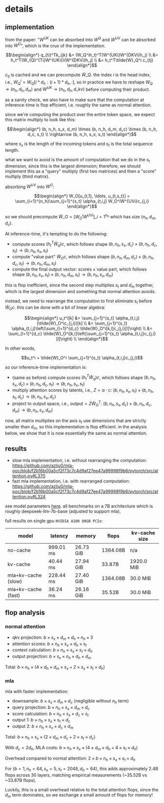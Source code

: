 # details

## implementation

from the paper: "$W^{UK}$ can be absorbed into $W^Q$ and $W^{UV}$ can be absorbed into $W^O$", which is the crux of the implementation.

```math
\begin{align*}
q_{ti}^Tk_{jk} &= (W_Q^ih_t)^T(W^{UKi}W^{DKVi}h_j) \\
&= h_t^T(W_{Q}^{Ti}W^{UKi})(W^{DKVi}h_j) \\
&= h_t^T\tilde{W}_Q^i c_{tj}
\end{align*}
```

$c_{tj}$ is cached and we can precompute $\tilde{W}\_Q$. the index $i$ is the head index, i.e., $W_Q^i = W_Q[i * d_h : (i + 1) * d_h, :]$, so in practice we have to reshape $W_Q \rightarrow (n_h, d_h, d_m)$ and $W^{UK} \rightarrow (n_h, d_h, d\_{kv})$ before computing their product.

as a sanity check, we also have to make sure that the computation at inference-time is flop efficient, i.e. roughly the same as normal attention.

since we're computing the product over the entire token space, we expect this matrix multiply to look like this:

```math
\begin{align*}
(b, n_h, s_x, d_m) \times (b, n_h, d_m, d_c) \times (b, n_h, d_c, s_t) \\ \rightarrow (b, n_h, s_x, s_t)
\end{align*}
```

where $s_x$ is the length of the incoming tokens and $s_t$ is the total sequence length.

what we want to avoid is the amount of computation that we do in the $s_t$ dimension, since this is the largest dimension; therefore, we should implement this as a "query" multiply (first two matrices) and then a "score" multiply (third matrix).

absorbing $W^{UV}$ into $W^O$:

```math
\begin{align*}
W_O[u_{t,1}, \ldots, u_{t,s_t}] = \sum_{i=1}^{n_h}\sum_{j=1}^{s_t} \alpha_{t,i,j} W_O^iW^{UVi}c_{j,i}
\end{align*}
```

so we should precompute $\tilde{W}\_O = [W_O^i W^{UVi}]\_{i=1}^{n_h}$ which has size $(n_h, d_m, d_c)$.

At inference-time, it's tempting to do the following:
- compute scores $(h_t^T\tilde{W}_q)c$, which follows shape $(b, n_h, s_x, d_c) \times (b, n_h, d_c, s_t) \rightarrow (b, n_h, s_x, s_t)$
- compute "value part" $\tilde{W}_Oc$, which follows shape $(b, n_h, d_m, d_c) \times (b, n_h, d_c, s_t) \rightarrow (b, n_h, d_m, s_t)$
- compute the final output vector: $\text{scores} \times \text{value part}$, which follows shape $(b, n_h, s_x, s_t) \times (b, n_h, d_m, s_t) \rightarrow (b, n_h, s_x, d_m)$

this is flop inefficient, since the second step multiplies $s_t$ and $d_m$ together, which is the largest dimension and something that normal attention avoids.

instead, we need to rearrange the computation to first eliminate $s_t$ before $\tilde{W}_Oc$. this can be done with a bit of linear algebra:

```math
\begin{align*}
u_t^i[k] &= \sum_{j=1}^{s_t} \alpha_{t,i,j}(\tilde{W}_O^ic_{j,i})[k] \\
&= \sum_{j=1}^{s_t} \alpha_{t,i,j}\left(\sum_{l=1}^{d_c} \tilde{W}_O^i[k,l]c_{j,i}[l]\right) \\
&= \sum_{l=1}^{d_c} \tilde{W}_O^i[k,l]\left(\sum_{j=1}^{s_t} \alpha_{t,i,j}c_{j,i}[l]\right) \\
\end{align*}
```

In other words,
```math
u_t^i = \tilde{W}_O^i \sum_{j=1}^{s_t} \alpha_{t,i,j}c_{j,i}
```

so our inference-time implementation is:
- (same as before) compute scores $(h_t^T\tilde{W}_q)c$, which follows shape $(b, n_h, s_x, d_c) \times (b, n_h, d_c, s_t) \rightarrow (b, n_h, s_x, s_t)$
- multiply attention scores by latents, i.e., $Z = \alpha\cdot c$: $(b, n_h, s_x, s_t) \times (b, n_h, s_t, d_c) \rightarrow (b, n_h, s_x, d_c)$
- project to output space, i.e., $\text{output} = Z\tilde{W}_O^T$: $(b, n_h, s_x, d_c) \times (b, n_h, d_c, d_m) \rightarrow (b, n_h, s_x, d_m)$

now, all matrix multiplies on the axis $s_t$ use dimensions that are strictly smaller than $d_m$, so this implementation is flop efficient. in the analysis below, we show that it is now essentially the same as normal attention.

## results

- slow mla implementation, i.e. without rearranging the computation: https://github.com/azliu0/mla-poc/blob/f2b16b00a5cf2f73c7c4d9af27ee47a99998f9b6/pytorch/src/attention.py#L370
- fast mla implementation, i.e. with rearranged computation: https://github.com/azliu0/mla-poc/blob/f2b16b00a5cf2f73c7c4d9af27ee47a99998f9b6/pytorch/src/attention.py#L324

see model parameters [here](https://github.com/azliu0/mla-poc/blob/main/config.yml). all benchmarks on a 7B architecture which is roughly deepseek-llm-7b-base (adjusted to support mla).

full results on single gpu `NVIDIA A100 80GB PCIe`:

| model | latency | memory | flops | kv-cache size |
|-------|-------------|------------|-----------|---------------|
| no-cache | 999.01 ms | 26.73 GiB | 1364.08B | n/a |
| kv-cache | 40.44 ms | 27.94 GiB | 33.87B | 1920.0 MiB |
| mla+kv-cache (slow) | 228.44 ms | 27.40 GiB | 1364.08B | 30.0 MiB |
| mla+kv-cache (fast) | 36.24 ms | 26.16 GiB | 35.52B | 30.0 MiB |

## flop analysis

### normal attention
- qkv projection: $b \times s_x \times d_m \times d_h \times n_h \times 3$
- attention scores: $b \times n_h \times s_x \times d_h \times s_t$
- context calculation: $b \times n_h \times s_x \times s_t \times d_h$
- output projection: $b \times s_x \times n_h \times d_h \times d_m$

Total: $b \times n_h \times (4 \times d_h \times d_m \times s_x + 2 \times s_x \times s_t \times d_h)$

### mla
mla with faster implementation:
- downsample: $b \times s_x \times d_m \times d_c$ (negligible without $n_h$ term)
- query projection: $b \times n_h \times s_x \times d_m \times d_c$
- score calculation: $b \times n_h \times s_x \times d_c \times s_t$
- output 1: $b \times n_h \times s_x \times s_t \times d_c$
- output 2: $b \times n_h \times s_x \times d_c \times d_m$

Total: $b \times n_h \times s_x \times (2 \times d_m \times d_c + 2 \times s_t \times d_c)$

With $d_c = 2d_h$, MLA costs: $b \times n_h \times s_x \times (4 \times d_m \times d_h + 4 \times s_t \times d_h)$

Overhead compared to normal attention: $2 \times b \times n_h \times s_x \times s_t \times d_h$

For $(b=1, n_h=64, s_x=5, s_t=2048, d_h=64)$, this adds approximately 2.4B flops across 30 layers, matching empirical measurements (~35.52B vs ~33.87B flops).

Luckily, this is a small overhead relative to the total attention flops, since the $d_m$ term dominates, so we exchange a small amount of flops for memory!
